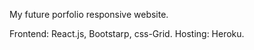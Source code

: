My future porfolio responsive website.

Frontend: React.js, Bootstarp, css-Grid.
Hosting: Heroku.


